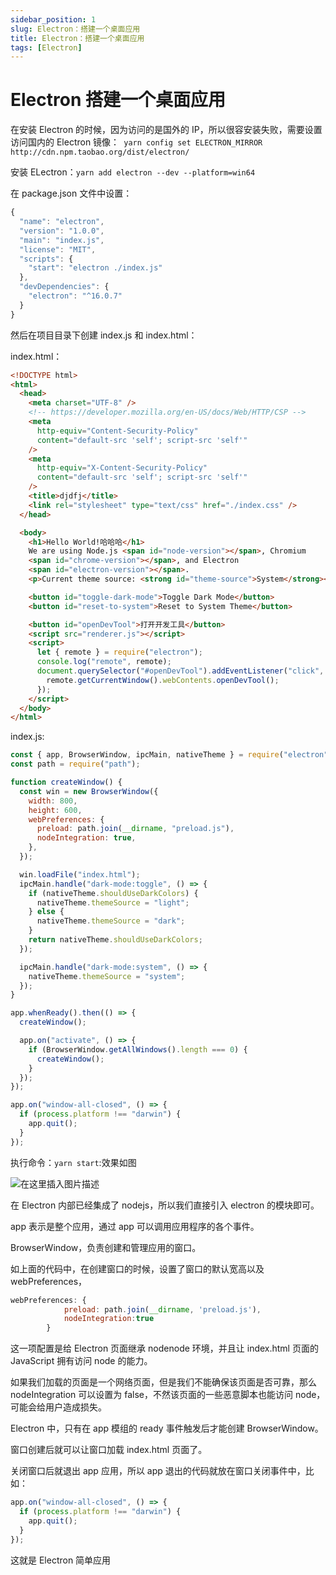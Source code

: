 ```yaml
---
sidebar_position: 1
slug: Electron：搭建一个桌面应用
title: Electron：搭建一个桌面应用
tags: [Electron]
---
```

# Electron 搭建一个桌面应用

在安装 Electron 的时候，因为访问的是国外的 IP，所以很容安装失败，需要设置访问国内的 Electron 镜像：` yarn config set ELECTRON_MIRROR http://cdn.npm.taobao.org/dist/electron/`

安装 ELectron：`yarn add electron --dev --platform=win64`

在 package.json 文件中设置：

```javascript
{
  "name": "electron",
  "version": "1.0.0",
  "main": "index.js",
  "license": "MIT",
  "scripts": {
    "start": "electron ./index.js"
  },
  "devDependencies": {
    "electron": "^16.0.7"
  }
}

```

然后在项目目录下创建 index.js 和 index.html：

index.html：

```html
<!DOCTYPE html>
<html>
  <head>
    <meta charset="UTF-8" />
    <!-- https://developer.mozilla.org/en-US/docs/Web/HTTP/CSP -->
    <meta
      http-equiv="Content-Security-Policy"
      content="default-src 'self'; script-src 'self'"
    />
    <meta
      http-equiv="X-Content-Security-Policy"
      content="default-src 'self'; script-src 'self'"
    />
    <title>djdfj</title>
    <link rel="stylesheet" type="text/css" href="./index.css" />
  </head>

  <body>
    <h1>Hello World!哈哈哈</h1>
    We are using Node.js <span id="node-version"></span>, Chromium
    <span id="chrome-version"></span>, and Electron
    <span id="electron-version"></span>.
    <p>Current theme source: <strong id="theme-source">System</strong></p>

    <button id="toggle-dark-mode">Toggle Dark Mode</button>
    <button id="reset-to-system">Reset to System Theme</button>

    <button id="openDevTool">打开开发工具</button>
    <script src="renderer.js"></script>
    <script>
      let { remote } = require("electron");
      console.log("remote", remote);
      document.querySelector("#openDevTool").addEventListener("click", () => {
        remote.getCurrentWindow().webContents.openDevTool();
      });
    </script>
  </body>
</html>
```

index.js:

```javascript
const { app, BrowserWindow, ipcMain, nativeTheme } = require("electron");
const path = require("path");

function createWindow() {
  const win = new BrowserWindow({
    width: 800,
    height: 600,
    webPreferences: {
      preload: path.join(__dirname, "preload.js"),
      nodeIntegration: true,
    },
  });

  win.loadFile("index.html");
  ipcMain.handle("dark-mode:toggle", () => {
    if (nativeTheme.shouldUseDarkColors) {
      nativeTheme.themeSource = "light";
    } else {
      nativeTheme.themeSource = "dark";
    }
    return nativeTheme.shouldUseDarkColors;
  });

  ipcMain.handle("dark-mode:system", () => {
    nativeTheme.themeSource = "system";
  });
}

app.whenReady().then(() => {
  createWindow();

  app.on("activate", () => {
    if (BrowserWindow.getAllWindows().length === 0) {
      createWindow();
    }
  });
});

app.on("window-all-closed", () => {
  if (process.platform !== "darwin") {
    app.quit();
  }
});
```

执行命令：`yarn start`:效果如图


![在这里插入图片描述](https://img-blog.csdnimg.cn/651f11a1feee46bb8c8ef5ebdea0400e.png)


在 Electron 内部已经集成了 nodejs，所以我们直接引入 electron 的模块即可。

app 表示是整个应用，通过 app 可以调用应用程序的各个事件。

BrowserWindow，负责创建和管理应用的窗口。

如上面的代码中，在创建窗口的时候，设置了窗口的默认宽高以及 webPreferences，

```javascript
webPreferences: {
            preload: path.join(__dirname, 'preload.js'),
            nodeIntegration:true
        }
```

这一项配置是给 Electron 页面继承 nodenode 环境，并且让 index.html 页面的 JavaScript 拥有访问 node 的能力。

如果我们加载的页面是一个网络页面，但是我们不能确保该页面是否可靠，那么 nodeIntegration 可以设置为 false，不然该页面的一些恶意脚本也能访问 node，可能会给用户造成损失。

Electron 中，只有在 app 模组的 ready 事件触发后才能创建 BrowserWindow。

窗口创建后就可以让窗口加载 index.html 页面了。

关闭窗口后就退出 app 应用，所以 app 退出的代码就放在窗口关闭事件中，比如：

```javascript
app.on("window-all-closed", () => {
  if (process.platform !== "darwin") {
    app.quit();
  }
});
```

这就是 Electron 简单应用
